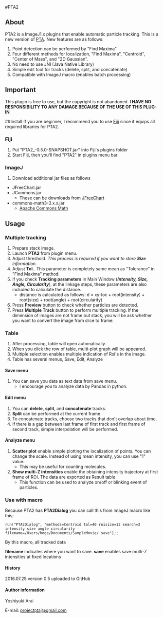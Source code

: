 #PTA2
## About
PTA2 is a ImageJ1.x plugins that enable automatic particle tracking. This is a new version of [PTA](https://github.com/arayoshipta/projectPTAj). New features are as follows:
1. Point detection can be performed by "Find Maxima"
2. Four different methods for localization, "Find Maxima", "Centroid", "Center of Mass", and "2D Gaussian".
3. No need to use JNI (Java Native Library)
4. Simple edit tool for tracks (delete, split, and concatenate)
5. Compatible with ImageJ macro (enables batch processing)

## Important
This plugin is free to use, but the copyright is not abandoned. **I HAVE NO RESPONSIBILITY TO ANY DAMAGE BECAUSE OF THE USE OF THIS PLUG-IN**


##Install
If you are beginner, I recommend you to use [Fiji](https://fiji.sc/) since it equips all required libraries for PTA2.
### Fiji
 1. Put "PTA2_-0.5.0-SNAPSHOT.jar" into Fiji's plugins folder
 2. Start Fiji, then you'll find "PTA2" in plugins menu bar

### ImageJ
 1. Download additional jar files as follows
 - JFreeChart.jar
 - JCommons.jar
	 - These can be downloads from [JFreeChart](http://www.jfree.org/jfreechart/)
 - commons-math3-3.x.x.jar
	 - [Apache Commons Math](http://commons.apache.org/proper/commons-math/download_math.cgi)

## Usage
### Multiple tracking
1. Prepare stack image.
2. Launch **PTA2** from plugin menu.
3. Adjust threshold. *This process is required if you want to store **Size** information.*
4. Adjust **Tol.**. This parameter is completely same mean as "Tolerance" in "Find Maxima" method.
5. If you check **Tracking parameters** in Main Window (***Intensity, Size, Angle, Circularity***), at the linkage steps, these parameters are also included to calculate the distance.
	- distance is calculated as follows: d = xy-loc + root(intensity) + root(size) + root(angle) + root(circularity)
5. Press **Preview** button to check whether particles are detected.
6. Press **Multiple Track** button to perform multiple tracking. If the dimension of images are not frame but stack, you will be ask whether you want to convert the image from slice to frame.


### Table
1. After processing, table will open automatically. 
2. When you click the row of table,  multi-plot graph will be appeared.
3. Multiple selection enables multiple indication of Roi's in the image.
4. Table has several menus, Save, Edit, Analyze

#### Save menu
1. You can save you data as text data from save menu.
	 - I encourage you to analyze data by Pandas in python. 

#### Edit menu
1. You can **delete**, **split**, and **concatenate** tracks.
2. **Split** can be performed at the current frame
3. To concatenate tracks, choose two tracks that don't overlap about time.
4. If there is a gap between last frame of first track and first frame of second track, simple interpolation will be performed.

#### Analyze menu
1. **Scatter plot** enable simple plotting the localization of points. You can change the scale. Instead of using mean intensity, you can use "1" value.
	- This may be useful for counting molecules.
2. **Show multi-Z intensities** enable the obtaining intensity trajectory at first frame of ROI. The data are exported as Result table
	- This function can be used to analyze on/off or blinking event of particles.

### Use with macro
Because PTA2 has **PTA2Dialog** you can call this from ImageJ macro like this;

```
run("PTA2Dialog", "methods=Centroid tol=40 roisize=12 search=3 intensity size angle circularity filename=/Users/hoge/Documents/SampleMovie/ save");;
```
By this macro, all tracked data 

**filename** indicates where you want to save.
**save** enables save multi-Z intensities at fixed locations

#### History
2016.07.25 version 0.5 uploaded to GitHub

#### Author information
Yoshiyuki Arai

E-mail: projectptaj@gmail.com